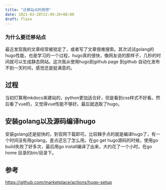 ```yaml
---
title: "迁移站点的感想"
date: 2021-03-28T22:49:26+08:00
draft: flase
---
```


### 为什么要迁移站点
最近发现我的文章经常被锁定了，或者写了文章很难搜索。其次试试golang的hugo性能，也是学习的一个过程，hugo真的很快，像网友说的那样子，几秒的时间就可以生成静态网站。这次我从使用hugo到github page 到github 自动化发布不到一天时间，感觉还是挺满意的。
## 过程
当初打算用mkdocs来建站的，python更加适合好，但是看到css样式不好看。然后看了vue的，又觉得vue性能不够好。最后就选取了hugo。

## 安装golang以及源码编译hugo
安装golang还是挺快的，到官网下载即可。比较棘手点的就是编译hugo了，有一个时间没有用golang，差点还忘了怎么用。在go get hugo源码的时候，使用go build失败了好多次，最后用go install编译了出来，大约花了一个小时。在go home 目录的bin/目录下。



## 参考
https://github.com/marketplace/actions/hugo-setup